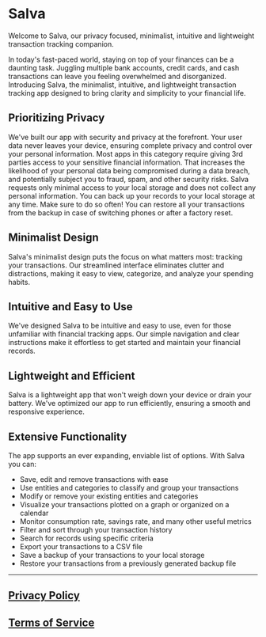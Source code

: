 # Salva

Welcome to Salva, our privacy focused, minimalist, intuitive and lightweight transaction tracking companion.

In today's fast-paced world, staying on top of your finances can be a daunting task. Juggling multiple bank accounts, credit cards, and cash transactions can leave you feeling overwhelmed and disorganized. Introducing Salva, the minimalist, intuitive, and lightweight transaction tracking app designed to bring clarity and simplicity to your financial life.

## Prioritizing Privacy

We've built our app with security and privacy at the forefront. Your user data never leaves your device, ensuring complete privacy and control over your personal information. Most apps in this category require giving 3rd parties access to your sensitive financial information. That increases the likelihood of your personal data being compromised during a data breach, and potentially subject you to fraud, spam, and other security risks. Salva requests only minimal access to your local storage and does not collect any personal information.
You can back up your records to your local storage at any time. Make sure to do so often! You can restore all your transactions from the backup in case of switching phones or after a factory reset.

## Minimalist Design

Salva's minimalist design puts the focus on what matters most: tracking your transactions. Our streamlined interface eliminates clutter and distractions, making it easy to view, categorize, and analyze your spending habits.

## Intuitive and Easy to Use

We've designed Salva to be intuitive and easy to use, even for those unfamiliar with financial tracking apps. Our simple navigation and clear instructions make it effortless to get started and maintain your financial records.

## Lightweight and Efficient

Salva is a lightweight app that won't weigh down your device or drain your battery. We've optimized our app to run efficiently, ensuring a smooth and responsive experience.

## Extensive Functionality

The app supports an ever expanding, enviable list of options. With Salva you can:
- Save, edit and remove transactions with ease
- Use entities and categories to classify and group your transactions
- Modify or remove your existing entities and categories
- Visualize your transactions plotted on a graph or organized on a calendar
- Monitor consumption rate, savings rate, and many other useful metrics
- Filter and sort through your transaction history
- Search for records using specific criteria
- Export your transactions to a CSV file
- Save a backup of your transactions to your local storage
- Restore your transactions from a previously generated backup file

---

## [Privacy Policy](privacypolicy.md)
## [Terms of Service](termsofservice.md)
